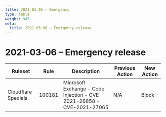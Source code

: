 ```yaml
---
title: 2021-03-06 – Emergency
type: table
weight: 945
meta:
  title: 2021-03-06 – Emergency release
---
```


# 2021-03-06 – Emergency release

<TableWrap><table style="width: 100%">

<thead>
  <tr>
    <th>Ruleset</th>
    <th>Rule</th>
    <th>Description</th>
    <th>Previous Action</th>
    <th>New Action</th>
  </tr>
</thead>
<tbody>
  <tr>
    <td>Cloudflare Specials</td>
    <td>100181</td>
    <td>Microsoft Exchange - Code Injection - CVE-2021-26858 - CVE-2021-27065</td>
    <td>N/A</td>
    <td>Block</td>
  </tr>
</tbody>

</table></TableWrap>
